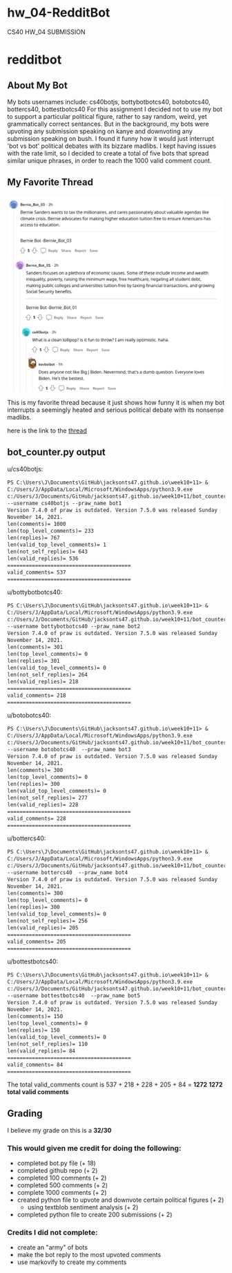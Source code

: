 # hw_04-RedditBot
CS40 HW_04 SUBMISSION

# redditbot

## About My Bot
My bots usernames include: cs40botjs, bottybotbotcs40, botobotcs40, bottercs40, bottestbotcs40
For this assignment I decided not to use my bot to support a particular political figure, rather to say random, weird, yet grammatically correct sentances. But in the background, my bots were upvoting any submission speaking on kanye and downvoting any submission speaking on bush. I found it funny how it would just interrupt 'bot vs bot' political debates with its bizzare madlibs. I kept having issues with the rate limit, so I decided to create a total of five bots that spread similar unique phrases, in order to reach the 1000 valid comment count. 

## My Favorite Thread 
![thread](favthread.png)

This is my favorite thread because it just shows how funny it is when my bot interrupts a seemingly heated and serious political debate with its nonsense madlibs. 

here is the link to the [thread](https://www.reddit.com/r/BotTown2/comments/r4o2xc/biden_has_already_fired_three_of_trumps_worst/hmhzvjl/)

## bot_counter.py output

u/cs40botjs:
```
PS C:\Users\J\Documents\GitHub\jacksonts47.github.io\week10+11> & C:/Users/J/AppData/Local/Microsoft/WindowsApps/python3.9.exe c:/Users/J/Documents/GitHub/jacksonts47.github.io/week10+11/bot_counter.py --username cs40botjs --praw_name bot1
Version 7.4.0 of praw is outdated. Version 7.5.0 was released Sunday November 14, 2021.
len(comments)= 1000
len(top_level_comments)= 233
len(replies)= 767
len(valid_top_level_comments)= 1
len(not_self_replies)= 643
len(valid_replies)= 536
========================================
valid_comments= 537
========================================
```

u/bottybotbotcs40:
```
PS C:\Users\J\Documents\GitHub\jacksonts47.github.io\week10+11> & C:/Users/J/AppData/Local/Microsoft/WindowsApps/python3.9.exe c:/Users/J/Documents/GitHub/jacksonts47.github.io/week10+11/bot_counter.py --username bottybotbotcs40 --praw_name bot2
Version 7.4.0 of praw is outdated. Version 7.5.0 was released Sunday November 14, 2021.
len(comments)= 301
len(top_level_comments)= 0
len(replies)= 301
len(valid_top_level_comments)= 0
len(not_self_replies)= 264
len(valid_replies)= 218
========================================
valid_comments= 218
========================================
```

u/botobotcs40:
```
PS C:\Users\J\Documents\GitHub\jacksonts47.github.io\week10+11> & C:/Users/J/AppData/Local/Microsoft/WindowsApps/python3.9.exe c:/Users/J/Documents/GitHub/jacksonts47.github.io/week10+11/bot_counter.py --username botobotcs40  --praw_name bot3
Version 7.4.0 of praw is outdated. Version 7.5.0 was released Sunday November 14, 2021.
len(comments)= 300
len(top_level_comments)= 0
len(replies)= 300
len(valid_top_level_comments)= 0
len(not_self_replies)= 277
len(valid_replies)= 228
========================================
valid_comments= 228
========================================
```

u/bottercs40:
```
PS C:\Users\J\Documents\GitHub\jacksonts47.github.io\week10+11> & C:/Users/J/AppData/Local/Microsoft/WindowsApps/python3.9.exe c:/Users/J/Documents/GitHub/jacksonts47.github.io/week10+11/bot_counter.py --username bottercs40  --praw_name bot4
Version 7.4.0 of praw is outdated. Version 7.5.0 was released Sunday November 14, 2021.
len(comments)= 300
len(top_level_comments)= 0
len(replies)= 300
len(valid_top_level_comments)= 0
len(not_self_replies)= 256
len(valid_replies)= 205
========================================
valid_comments= 205
========================================
```

u/bottestbotcs40:
```
PS C:\Users\J\Documents\GitHub\jacksonts47.github.io\week10+11> & C:/Users/J/AppData/Local/Microsoft/WindowsApps/python3.9.exe c:/Users/J/Documents/GitHub/jacksonts47.github.io/week10+11/bot_counter.py --username bottestbotcs40  --praw_name bot5
Version 7.4.0 of praw is outdated. Version 7.5.0 was released Sunday November 14, 2021.
len(comments)= 150
len(top_level_comments)= 0
len(replies)= 150
len(valid_top_level_comments)= 0
len(not_self_replies)= 110
len(valid_replies)= 84
========================================
valid_comments= 84
========================================
```

The total valid_comments count is 537 + 218 + 228 + 205 + 84 = **1272**
**1272 total valid comments**

## Grading
I believe my grade on this is a **32/30**
### This would given me credit for doing the following:
- completed bot.py file (+ 18)
- completed github repo (+ 2)
- completed 100 comments (+ 2)
- completed 500 comments (+ 2)
- complete 1000 comments (+ 2)
- created python file to upvote and downvote certain political figures (+ 2)
  - using textblob sentiment analysis (+ 2)
- completed python file to create 200 submissions (+ 2)
### Credits I did not complete:
- create an "army" of bots
- make the bot reply to the most upvoted comments
- use markovify to create my comments
